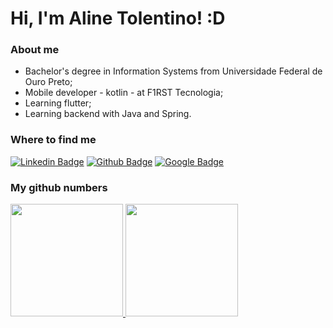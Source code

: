 # Hi, I'm Aline Tolentino! :D

### About me

- Bachelor's degree in Information Systems from Universidade Federal de Ouro Preto;
- Mobile developer - kotlin - at F1RST Tecnologia;
- Learning flutter;
- Learning backend with Java and Spring.

### Where to find me

[![Linkedin Badge](https://img.shields.io/badge/-LinkedIn-blue?style=flat-square&logo=Linkedin&logoColor=white&link=https://www.linkedin.com/in/linecruz/)](https://www.linkedin.com/in/linecruz/)
[![Github Badge](https://img.shields.io/badge/-Github-000?style=flat-square&logo=Github&logoColor=white&link=https://github.com/AlineCruzDEV)](https://github.com/AlineCruzDEV)
[![Google Badge](https://img.shields.io/badge/Google_Developer-E37400?style=flat-square&logo=google-play&logoColor=white&link=https://developers.google.com/profile/u/linegcruz)](https://developers.google.com/profile/u/linegcruz)

### My github numbers

<div>
  <a href="https://github.com/AlineCruzDEV">
  <img height="180em" src="https://github-readme-stats.vercel.app/api?username=AlineCruzDEV&show_icons=true&theme=dracula&include_all_commits=true&count_private=true"/>
  <img height="180em" src="https://github-readme-stats.vercel.app/api/top-langs/?username=AlineCruzDEV&layout=compact&langs_count=7&theme=dracula&hide=html"/>
</div> 

